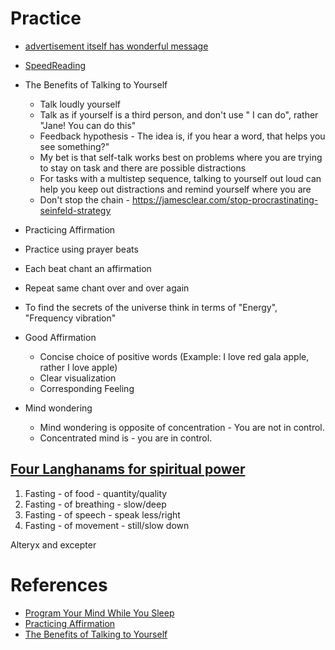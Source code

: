 # Practice
* [advertisement itself has wonderful message](http://mindvalley.com)
* [SpeedReading](../tools/speed_read.md)
* The Benefits of Talking to Yourself
  * Talk loudly yourself
  * Talk as if yourself is a third person, and don't use " I can do", rather "Jane! You can do this"
  * Feedback hypothesis - The idea is, if you hear a word, that helps you see something?"
  * My bet is that self-talk works best on problems where you are trying to stay on task and there are possible distractions
  * For tasks with a multistep sequence, talking to yourself out loud can help you keep out distractions and remind yourself where you are
  * Don't stop the chain - https://jamesclear.com/stop-procrastinating-seinfeld-strategy

* Practicing Affirmation
 * Practice using prayer beats
 * Each beat chant an affirmation
 * Repeat same chant over and over again
 * To find the secrets of the universe think in terms of "Energy", "Frequency vibration"
 * Good Affirmation
   * Concise choice of positive words (Example: I love red gala apple, rather I love apple)
   * Clear visualization
   * Corresponding Feeling   
* Mind wondering
  * Mind wondering is opposite of concentration - You are not in control.
  * Concentrated mind is - you are in control.

## [Four Langhanams for spiritual power](https://www.youtube.com/watch?v=2z5qxSr4EaI)

1. Fasting - of food - quantity/quality
1. Fasting - of breathing - slow/deep
1. Fasting - of speech - speak less/right
1. Fasting - of movement - still/slow down

 Alteryx and excepter

# References
* [Program Your Mind While You Sleep](https://www.youtube.com/watch?v=X_MDb0HzFE0)
* [Practicing Affirmation](https://www.youtube.com/watch?v=Gku2OodrnQ0)
* [The Benefits of Talking to Yourself](https://mobile.nytimes.com/2017/06/08/smarter-living/benefits-of-talking-to-yourself-self-talk.html)   